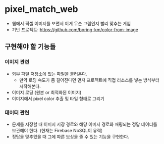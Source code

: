 # pixel_match_web

- 웹에서 픽셀 이미지를 보면서 이게 무슨 그림인지 빨리 맞추는 게임
- 기반 프로젝트: https://github.com/boring-km/color-from-image

## 구현해야 할 기능들

### 이미지 관련
- 외부 파일 저장소에 있는 파일을 불러온다.
  - 만약 로딩 속도가 좀 길어진다면 먼저 프로젝트에 직접 리소스를 넣는 방식부터 시작해본다.
- 이미지 로딩 (원본 or 최적화된 이미지)
- 이미지에서 pixel color 추출 및 타일 형태로 그리기

### 데이터 관련
- 문제를 저장할 때 이미지 저장 경로와 해당 이미지 경로와 매핑되는 정답 데이터를 보관해야 한다. (현재는 Firebase NoSQL이 유력)
- 정답을 맞추었을 때 그에 따른 보상을 줄 수 있는 기능을 구현한다.
